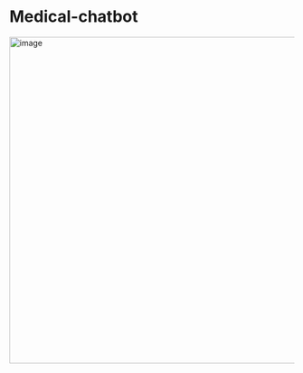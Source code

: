 # Medical-chatbot

<img width="732" height="577" alt="image" src="https://github.com/user-attachments/assets/8331a7a2-a5b7-4874-ae4b-8af9f84ad5f8" />

